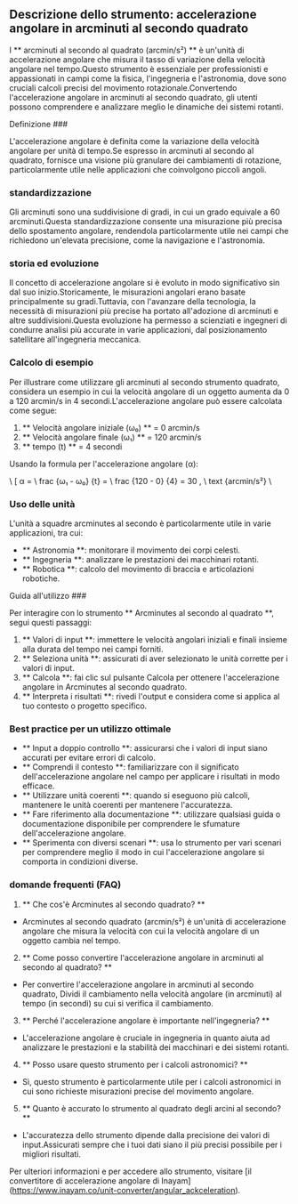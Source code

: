 ## Descrizione dello strumento: accelerazione angolare in arcminuti al secondo quadrato

I ** arcminuti al secondo al quadrato (arcmin/s²) ** è un'unità di accelerazione angolare che misura il tasso di variazione della velocità angolare nel tempo.Questo strumento è essenziale per professionisti e appassionati in campi come la fisica, l'ingegneria e l'astronomia, dove sono cruciali calcoli precisi del movimento rotazionale.Convertendo l'accelerazione angolare in arcminuti al secondo quadrato, gli utenti possono comprendere e analizzare meglio le dinamiche dei sistemi rotanti.

Definizione ###

L'accelerazione angolare è definita come la variazione della velocità angolare per unità di tempo.Se espresso in arcminuti al secondo al quadrato, fornisce una visione più granulare dei cambiamenti di rotazione, particolarmente utile nelle applicazioni che coinvolgono piccoli angoli.

### standardizzazione

Gli arcminuti sono una suddivisione di gradi, in cui un grado equivale a 60 arcminuti.Questa standardizzazione consente una misurazione più precisa dello spostamento angolare, rendendola particolarmente utile nei campi che richiedono un'elevata precisione, come la navigazione e l'astronomia.

### storia ed evoluzione

Il concetto di accelerazione angolare si è evoluto in modo significativo sin dal suo inizio.Storicamente, le misurazioni angolari erano basate principalmente su gradi.Tuttavia, con l'avanzare della tecnologia, la necessità di misurazioni più precise ha portato all'adozione di arcminuti e altre suddivisioni.Questa evoluzione ha permesso a scienziati e ingegneri di condurre analisi più accurate in varie applicazioni, dal posizionamento satellitare all'ingegneria meccanica.

### Calcolo di esempio

Per illustrare come utilizzare gli arcminuti al secondo strumento quadrato, considera un esempio in cui la velocità angolare di un oggetto aumenta da 0 a 120 arcmin/s in 4 secondi.L'accelerazione angolare può essere calcolata come segue:

1. ** Velocità angolare iniziale (ω₀) ** = 0 arcmin/s
2. ** Velocità angolare finale (ω₁) ** = 120 arcmin/s
3. ** tempo (t) ** = 4 secondi

Usando la formula per l'accelerazione angolare (α):

\ [
α = \ frac {ω₁ - ω₀} {t} = \ frac {120 - 0} {4} = 30 \, \ text {arcmin/s²}
\

### Uso delle unità

L'unità a squadre arcminutes al secondo è particolarmente utile in varie applicazioni, tra cui:

- ** Astronomia **: monitorare il movimento dei corpi celesti.
- ** Ingegneria **: analizzare le prestazioni dei macchinari rotanti.
- ** Robotica **: calcolo del movimento di braccia e articolazioni robotiche.

Guida all'utilizzo ###

Per interagire con lo strumento ** Arcminutes al secondo al quadrato **, segui questi passaggi:

1. ** Valori di input **: immettere le velocità angolari iniziali e finali insieme alla durata del tempo nei campi forniti.
2. ** Seleziona unità **: assicurati di aver selezionato le unità corrette per i valori di input.
3. ** Calcola **: fai clic sul pulsante Calcola per ottenere l'accelerazione angolare in Arcminutes al secondo quadrato.
4. ** Interpreta i risultati **: rivedi l'output e considera come si applica al tuo contesto o progetto specifico.

### Best practice per un utilizzo ottimale

- ** Input a doppio controllo **: assicurarsi che i valori di input siano accurati per evitare errori di calcolo.
- ** Comprendi il contesto **: familiarizzare con il significato dell'accelerazione angolare nel campo per applicare i risultati in modo efficace.
- ** Utilizzare unità coerenti **: quando si eseguono più calcoli, mantenere le unità coerenti per mantenere l'accuratezza.
- ** Fare riferimento alla documentazione **: utilizzare qualsiasi guida o documentazione disponibile per comprendere le sfumature dell'accelerazione angolare.
- ** Sperimenta con diversi scenari **: usa lo strumento per vari scenari per comprendere meglio il modo in cui l'accelerazione angolare si comporta in condizioni diverse.

### domande frequenti (FAQ)

1. ** Che cos'è Arcminutes al secondo quadrato? **
- Arcminutes al secondo quadrato (arcmin/s²) è un'unità di accelerazione angolare che misura la velocità con cui la velocità angolare di un oggetto cambia nel tempo.

2. ** Come posso convertire l'accelerazione angolare in arcminuti al secondo al quadrato? **
- Per convertire l'accelerazione angolare in arcminuti al secondo quadrato, Dividi il cambiamento nella velocità angolare (in arcminuti) al tempo (in secondi) su cui si verifica il cambiamento.

3. ** Perché l'accelerazione angolare è importante nell'ingegneria? **
- L'accelerazione angolare è cruciale in ingegneria in quanto aiuta ad analizzare le prestazioni e la stabilità dei macchinari e dei sistemi rotanti.

4. ** Posso usare questo strumento per i calcoli astronomici? **
- Sì, questo strumento è particolarmente utile per i calcoli astronomici in cui sono richieste misurazioni precise del movimento angolare.

5. ** Quanto è accurato lo strumento al quadrato degli arcini al secondo? **
- L'accuratezza dello strumento dipende dalla precisione dei valori di input.Assicurati sempre che i tuoi dati siano il più precisi possibile per i migliori risultati.

Per ulteriori informazioni e per accedere allo strumento, visitare [il convertitore di accelerazione angolare di Inayam] (https://www.inayam.co/unit-converter/angular_ackceleration).